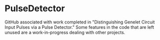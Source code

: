# PulseDetector
GitHub associated with work completed in "Distinguishing Genelet Circuit Input Pulses via a Pulse Detector." Some features in the code that are left unused are a work-in-progress dealing with other projects.
